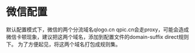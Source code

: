 # 微信配置

默认配置模式下，微信的两个分流域名qlogo.cn qpic.cn会走proxy，可能会造成微信卡顿现象，建议把这两个域名，添加到配置文件的domain-suffix direct规则下。 为了方便起见，将这两个域名打包成规则集。
